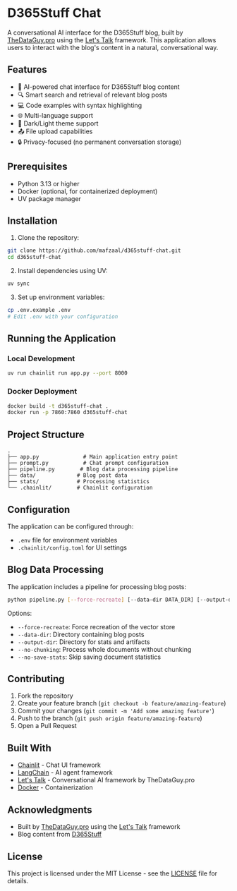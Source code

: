 # D365Stuff Chat

A conversational AI interface for the D365Stuff blog, built by [TheDataGuy.pro](https://thedataguy.pro) using the [Let's Talk](https://github.com/mafzaal/lets-talk) framework. This application allows users to interact with the blog's content in a natural, conversational way.

## Features

- 🤖 AI-powered chat interface for D365Stuff blog content
- 🔍 Smart search and retrieval of relevant blog posts
- 💻 Code examples with syntax highlighting
- 🌐 Multi-language support
- 🎨 Dark/Light theme support
- 📤 File upload capabilities
- 🔒 Privacy-focused (no permanent conversation storage)

## Prerequisites

- Python 3.13 or higher
- Docker (optional, for containerized deployment)
- UV package manager

## Installation

1. Clone the repository:
```bash
git clone https://github.com/mafzaal/d365stuff-chat.git
cd d365stuff-chat
```

2. Install dependencies using UV:
```bash
uv sync
```

3. Set up environment variables:
```bash
cp .env.example .env
# Edit .env with your configuration
```

## Running the Application

### Local Development

```bash
uv run chainlit run app.py --port 8000
```

### Docker Deployment

```bash
docker build -t d365stuff-chat .
docker run -p 7860:7860 d365stuff-chat
```

## Project Structure

```
.
├── app.py              # Main application entry point
├── prompt.py           # Chat prompt configuration
├── pipeline.py        # Blog data processing pipeline
├── data/             # Blog post data
├── stats/            # Processing statistics
└── .chainlit/        # Chainlit configuration
```

## Configuration

The application can be configured through:

- `.env` file for environment variables
- `.chainlit/config.toml` for UI settings

## Blog Data Processing

The application includes a pipeline for processing blog posts:

```bash
python pipeline.py [--force-recreate] [--data-dir DATA_DIR] [--output-dir OUTPUT_DIR]
```

Options:
- `--force-recreate`: Force recreation of the vector store
- `--data-dir`: Directory containing blog posts
- `--output-dir`: Directory for stats and artifacts
- `--no-chunking`: Process whole documents without chunking
- `--no-save-stats`: Skip saving document statistics

## Contributing

1. Fork the repository
2. Create your feature branch (`git checkout -b feature/amazing-feature`)
3. Commit your changes (`git commit -m 'Add some amazing feature'`)
4. Push to the branch (`git push origin feature/amazing-feature`)
5. Open a Pull Request

## Built With

- [Chainlit](https://github.com/Chainlit/chainlit) - Chat UI framework
- [LangChain](https://github.com/langchain-ai/langchain) - AI agent framework
- [Let's Talk](https://github.com/mafzaal/lets-talk) - Conversational AI framework by TheDataGuy.pro
- [Docker](https://www.docker.com/) - Containerization

## Acknowledgments

- Built by [TheDataGuy.pro](https://thedataguy.pro) using the [Let's Talk](https://github.com/mafzaal/lets-talk) framework
- Blog content from [D365Stuff](https://www.d365stuff.co)

## License

This project is licensed under the MIT License - see the [LICENSE](LICENSE) file for details.
